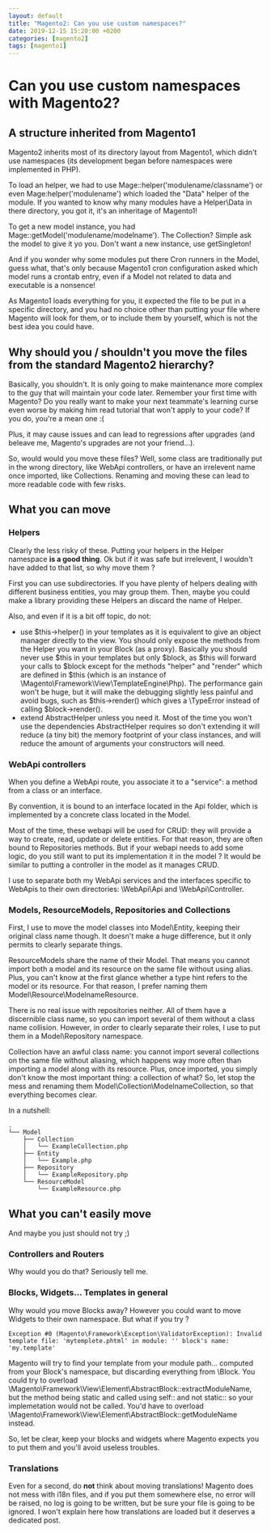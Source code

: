 ```yaml
---
layout: default
title: "Magento2: Can you use custom namespaces?"
date: 2019-12-15 15:20:00 +0200
categories: [magento2]
tags: [magento1]
---
```


# Can you use custom namespaces with Magento2?

## A structure inherited from Magento1

Magento2 inherits most of its directory layout from Magento1, which didn't use namespaces (its development began before namespaces were implemented in PHP). 

To load an helper, we had to use Mage::helper('modulename/classname') or even Mage:helper('modulename') which loaded the "Data" helper of the module. If you wanted to know why many modules have a Helper\Data in there directory, you got it, it's an inheritage of Magento1!

To get a new model instance, you had Mage::getModel('modulename/modelname'). The Collection? Simple ask the model to give it yo you. Don't want a new instance, use getSingleton! 

And if you wonder why some modules put there Cron runners in the Model, guess what, that's only because Magento1 cron configuration asked which model runs a crontab entry, even if a Model not related to data and executable is a nonsence!

As Magento1 loads everything for you, it expected the file to be put in a specific directory, and you had no choice other than putting your file where Magento will look for them, or to include them by yourself, which is not the best idea you could have.

## Why should you / shouldn't you move the files from the standard Magento2 hierarchy?

Basically, you shouldn't. It is only going to make maintenance more complex to the guy that will maintain your code later. Remember your first time with Magento? Do you really want to make your next teammate's learning curse even worse by making him read tutorial that won't apply to your code? If you do, you're a mean one :(

Plus, it may cause issues and can lead to regressions after upgrades (and beleave me, Magento's upgrades are not your friend...).

So, would would you move these files? Well, some class are traditionally put in the wrong directory, like WebApi controllers, or have an irrelevent name once imported, like Collections. Renaming and moving these can lead to more readable code with few risks.

## What you can move

### Helpers

Clearly the less risky of these. Putting your helpers in the Helper namespace **is a good thing**. Ok but if it was safe but irrelevent, I wouldn't have added to that list, so why move them ?

First you can use subdirectories. If you have plenty of helpers dealing with different business entities, you may group them. Then, maybe you could make a library providing these Helpers an discard the name of Helper. 

Also, and even if it is a bit off topic, do not:
* use $this->helper() in your templates as it is equivalent to give an object manager directly to the view. You should only expose the methods from the Helper you want in your Block (as a proxy). Basically you should never use $this in your templates but only $block, as $this will forward your calls to $block except for the methods "helper" and "render" which are defined in $this (which is an instance of \Magento\Framework\View\TemplateEngine\Php). The performance gain won't be huge, but it will make the debugging slightly less painful and avoid bugs, such as $this->render() which gives a \TypeError instead of calling $block->render().
* extend AbstractHelper unless you need it. Most of the time you won't use the dependencies AbstractHelper requires so don't extending it will reduce (a tiny bit) the memory footprint of your class instances, and will reduce the amount of arguments your constructors will need.

### WebApi controllers

When you define a WebApi route, you associate it to a "service": a method from a class or an interface.

By convention, it is bound to an interface located in the Api folder, which is implemented by a concrete class located in the Model.

Most of the time, these webapi will be used for CRUD: they will provide a way to create, read, update or delete entities. For that reason, they are often bound to Repositories methods. 
But if your webapi needs to add some logic, do you still want to put its implementation it in the model ? It would be similar to putting a controller in the model as it manages CRUD.

I use to separate both my WebApi services and the interfaces specific to WebApis to their own directories: \WebApi\Api and \WebApi\Controller.

### Models, ResourceModels, Repositories and Collections

First, I use to move the model classes into Model\Entity, keeping their original class name though. It doesn't make a huge difference, but it only permits to clearly separate things.

ResourceModels share the name of their Model. That means you cannot import both a model and its resource on the same file without using alias. Plus, you can't know at the first glance whether a type hint refers to the model or its resource. For that reason, I prefer naming them Model\Resource\ModelnameResource.

There is no real issue with repositories neither. All of them have a discernible class name, so you can import several of them without a class name collision. However, in order to clearly separate their roles, I use to put them in a Model\Repository namespace.

Collection have an awful class name: you cannot import several collections on the same file without aliasing, which happens way more often than importing a model along with its resource. Plus, once imported, you simply don't know the most important thing: a collection of what? So, let stop the mess and renaming them Model\Collection\ModelnameCollection, so that everything becomes clear.

In a nutshell:
```
.
└── Model
    ├── Collection
    │   └── ExampleCollection.php
    ├── Entity
    │   └── Example.php
    ├── Repository
    │   └── ExampleRepository.php
    └── ResourceModel
        └── ExampleResource.php
```

## What you can't easily move

And maybe you just should not try ;)

### Controllers and Routers

Why would you do that? Seriously tell me.

### Blocks, Widgets... Templates in general

Why would you move Blocks away? However you could want to move Widgets to their own namespace. But what if you try ?  
```
Exception #0 (Magento\Framework\Exception\ValidatorException): Invalid template file: 'mytemplete.phtml' in module: '' block's name: 'my.template'
```
Magento will try to find your template from your module path... computed from your Block's namespace, but discarding everything from \Block. You could try to overload \Magento\Framework\View\Element\AbstractBlock::extractModuleName, but the method being static and called using self:: and not static:: so your implemetation would not be called. You'd have to overload \Magento\Framework\View\Element\AbstractBlock::getModuleName instead.

So, let be clear, keep your blocks and widgets where Magento expects you to put them and you'll avoid useless troubles.

### Translations

Even for a second, do **not** think about moving translations! Magento does not mess with i18n files, and if you put them somewhere else, no error will be raised, no log is going to be written, but be sure your file is going to be ignored. I won't explain here how translations are loaded but it deserves a dedicated post.
